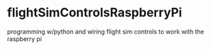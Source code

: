 # flightSimControlsRaspberryPi
programming w/python and wiring flight sim controls to work with the raspberry pi 
